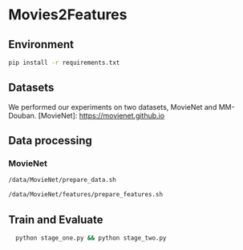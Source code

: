 # Movies2Features
## Environment

```bash
pip install -r requirements.txt
```
## Datasets
We performed our experiments on two datasets, MovieNet and MM-Douban. 
[MovieNet]: https://movienet.github.io
## Data processing

### MovieNet
```bash
/data/MovieNet/prepare_data.sh
```
```bash
/data/MovieNet/features/prepare_features.sh
```

## Train and Evaluate
```bash
  python stage_one.py && python stage_two.py
```
